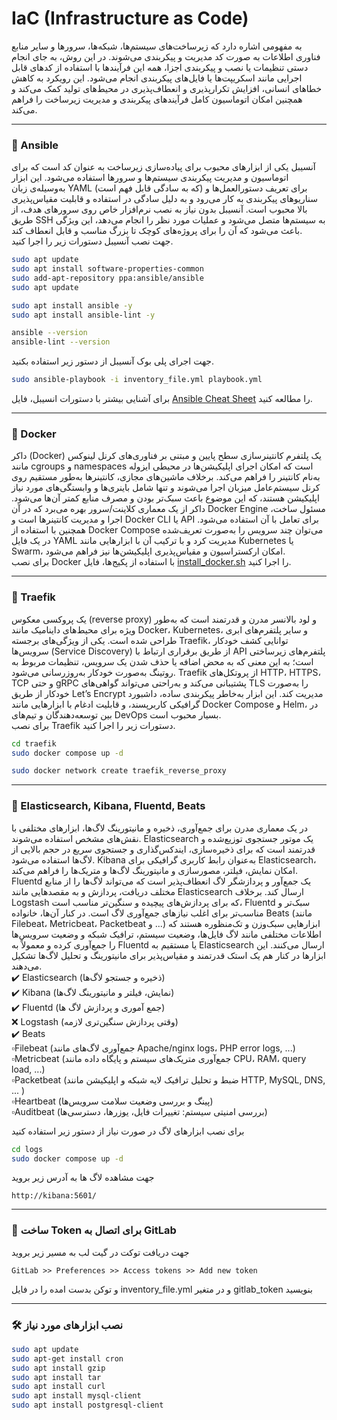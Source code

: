 # IaC (Infrastructure as Code)
به مفهومی اشاره دارد که زیرساخت‌های سیستم‌ها، شبکه‌ها، سرورها و سایر منابع فناوری اطلاعات به صورت کد مدیریت و پیکربندی می‌شوند. در این روش، به جای انجام دستی تنظیمات یا نصب و پیکربندی اجزا، همه این فرآیندها با استفاده از کدهای قابل اجرایی مانند اسکریپت‌ها یا فایل‌های پیکربندی انجام می‌شود. این رویکرد به کاهش خطاهای انسانی، افزایش تکرارپذیری و انعطاف‌پذیری در محیط‌های تولید کمک می‌کند و همچنین امکان اتوماسیون کامل فرآیندهای پیکربندی و مدیریت زیرساخت را فراهم می‌کند.

---

### 🤖 Ansible
آنسیبل یکی از ابزارهای محبوب برای پیاده‌سازی زیرساخت به عنوان کد است که برای اتوماسیون و مدیریت پیکربندی سیستم‌ها و سرورها استفاده می‌شود. این ابزار به‌وسیله‌ی زبان YAML (که به سادگی قابل فهم است) برای تعریف دستورالعمل‌ها و سناریوهای پیکربندی به کار می‌رود و به دلیل سادگی در استفاده و قابلیت مقیاس‌پذیری بالا محبوب است. آنسیبل بدون نیاز به نصب نرم‌افزار خاص روی سرورهای هدف، از طریق SSH به سیستم‌ها متصل می‌شود و عملیات مورد نظر را انجام می‌دهد، این ویژگی باعث می‌شود که آن را برای پروژه‌های کوچک تا بزرگ مناسب و قابل انعطاف کند.  
جهت نصب آنسیبل دستورات زیر را اجرا کنید.

```bash
sudo apt update
sudo apt install software-properties-common
sudo add-apt-repository ppa:ansible/ansible
sudo apt update

sudo apt install ansible -y
sudo apt install ansible-lint -y

ansible --version
ansible-lint --version
```

جهت اجرای پلی بوک آنسیبل از دستور زیر استفاده بکنید.
```bash
sudo ansible-playbook -i inventory_file.yml playbook.yml
```

برای آشنایی بیشتر با دستورات انسیبل، فایل [Ansible Cheat Sheet](./ansible_cheat_sheet.md) را مطالعه کنید.

---

### 🐳 Docker
داکر (Docker) یک پلتفرم کانتینرسازی سطح پایین و مبتنی بر فناوری‌های کرنل لینوکس مانند cgroups و namespaces است که امکان اجرای اپلیکیشن‌ها در محیطی ایزوله به‌نام کانتینر را فراهم می‌کند. برخلاف ماشین‌های مجازی، کانتینرها به‌طور مستقیم روی کرنل سیستم‌عامل میزبان اجرا می‌شوند و تنها شامل باینری‌ها و وابستگی‌های مورد نیاز اپلیکیشن هستند، که این موضوع باعث سبک‌تر بودن و مصرف منابع کمتر آن‌ها می‌شود. داکر از یک معماری کلاینت/سرور بهره می‌برد که در آن Docker Engine مسئول ساخت، اجرا و مدیریت کانتینرها است و Docker CLI یا API برای تعامل با آن استفاده می‌شود. همچنین با استفاده از Docker Compose می‌توان چند سرویس را به‌صورت تعریف‌شده در یک فایل YAML مدیریت کرد و با ترکیب آن با ابزارهایی مانند Kubernetes یا Swarm، امکان ارکستراسیون و مقیاس‌پذیری اپلیکیشن‌ها نیز فراهم می‌شود.  
برای نصب Docker با استفاده از پکیج‌ها، فایل [install_docker.sh](./install_docker.sh) را اجرا کنید.

---

### 🚦 Traefik
یک پروکسی معکوس (reverse proxy) و لود بالانسر مدرن و قدرتمند است که به‌طور ویژه برای محیط‌های داینامیک مانند Docker، Kubernetes، و سایر پلتفرم‌های ابری طراحی شده است. یکی از ویژگی‌های برجسته Traefik، توانایی کشف خودکار سرویس‌ها (Service Discovery) از طریق برقراری ارتباط با API پلتفرم‌های زیرساختی است؛ به این معنی که به محض اضافه یا حذف شدن یک سرویس، تنظیمات مربوط به روتینگ به‌صورت خودکار به‌روزرسانی می‌شود. Traefik از پروتکل‌های HTTP، HTTPS، TCP و حتی gRPC پشتیبانی می‌کند و به‌راحتی می‌تواند گواهی‌های TLS را به‌صورت خودکار از طریق Let’s Encrypt مدیریت کند. این ابزار به‌خاطر پیکربندی ساده، داشبورد گرافیکی کاربرپسند، و قابلیت ادغام با ابزارهایی مانند Docker Compose و Helm، در بین توسعه‌دهندگان و تیم‌های DevOps بسیار محبوب است.  
برای نصب Traefik دستورات زیر را اجرا کنید.
```bash
cd traefik
sudo docker compose up -d

sudo docker network create traefik_reverse_proxy
```

---

### 📄 Elasticsearch, Kibana, Fluentd, Beats
در یک معماری مدرن برای جمع‌آوری، ذخیره و مانیتورینگ لاگ‌ها، ابزارهای مختلفی با نقش‌های مشخص استفاده می‌شوند. Elasticsearch یک موتور جستجوی توزیع‌شده و قدرتمند است که برای ذخیره‌سازی، ایندکس‌گذاری و جستجوی سریع در حجم بالایی از لاگ‌ها استفاده می‌شود. Kibana به‌عنوان رابط کاربری گرافیکی برای Elasticsearch، امکان نمایش، فیلتر، مصورسازی و مانیتورینگ لاگ‌ها و متریک‌ها را فراهم می‌کند. Fluentd یک جمع‌آور و پردازشگر لاگ انعطاف‌پذیر است که می‌تواند لاگ‌ها را از منابع مختلف دریافت، پردازش و به مقصدهایی مانند Elasticsearch ارسال کند. برخلاف Logstash که برای پردازش‌های پیچیده و سنگین‌تر مناسب است، Fluentd سبک‌تر و مناسب‌تر برای اغلب نیازهای جمع‌آوری لاگ است. در کنار آن‌ها، خانواده Beats (مانند Filebeat، Metricbeat، Packetbeat و ...) ابزارهایی سبک‌وزن و تک‌منظوره هستند که اطلاعات مختلفی مانند لاگ فایل‌ها، وضعیت سیستم، ترافیک شبکه و وضعیت سرویس‌ها را جمع‌آوری کرده و معمولاً به Fluentd یا مستقیم به Elasticsearch ارسال می‌کنند. این ابزارها در کنار هم یک استک قدرتمند و مقیاس‌پذیر برای مانیتورینگ و تحلیل لاگ‌ها تشکیل می‌دهند.  
✔️ Elasticsearch (ذخیره و جستجو لاگ‌ها)   
✔️ Kibana (نمایش، فیلتر و مانیتورینگ لاگ‌ها)  
✔️ Fluentd (جمع آموری و پردازش لاگ ها)  
❌ Logstash (وقتی پردازش سنگین‌تری لازمه)  
✔️ Beats  
▫️Filebeat (جمع‌آوری لاگ‌های مانند Apache/nginx logs، PHP error logs, ...)  
▫️Metricbeat (جمع‌آوری متریک‌های سیستم و پایگاه داده مانند CPU، RAM، query load, ...)  
▫️Packetbeat (ضبط و تحلیل ترافیک لایه شبکه و اپلیکیشن مانند HTTP, MySQL, DNS, ... )  
▫️Heartbeat (پینگ و بررسی وضعیت سلامت سرویس‌ها)  
▫️Auditbeat (بررسی امنیتی سیستم: تغییرات فایل، یوزرها، دسترسی‌ها)  

برای نصب ابزارهای لاگ در صورت نیاز از دستور زیر استفاده کنید
```bash
cd logs
sudo docker compose up -d
```

جهت مشاهده لاگ ها به آدرس زیر بروید
```
http://kibana:5601/
```

---

### 🦊 ساخت Token برای اتصال به GitLab
جهت دریافت توکت در گیت لب به مسیر زیر بروید
```
GitLab >> Preferences >> Access tokens >> Add new token
```
و توکن بدست امده را در فایل inventory_file.yml و در متغیر gitlab_token بنویسید

---

### 🛠️ نصب ابزارهای مورد نیاز
```bash
sudo apt update
sudo apt-get install cron
sudo apt install gzip
sudo apt install tar
sudo apt install curl
sudo apt install mysql-client
sudo apt install postgresql-client
```
